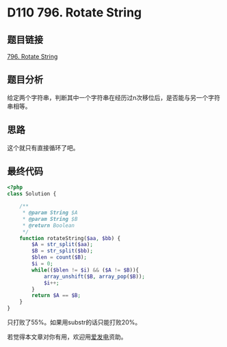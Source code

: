 # D110 796. Rotate String

## 题目链接

[796. Rotate String](https://leetcode.com/problems/rotate-string/)

## 题目分析

给定两个字符串，判断其中一个字符串在经历过n次移位后，是否能与另一个字符串相等。

## 思路

这个就只有直接循环了吧。

## 最终代码

```php
<?php
class Solution {

    /**
     * @param String $A
     * @param String $B
     * @return Boolean
     */
    function rotateString($aa, $bb) {
        $A = str_split($aa);
        $B = str_split($bb);
        $blen = count($B);
        $i = 0;
        while(($blen != $i) && ($A != $B)){
            array_unshift($B, array_pop($B));
            $i++;
        }
        return $A == $B;
    }
}
```

只打败了55%。如果用substr的话只能打败20%。

若觉得本文章对你有用，欢迎用[爱发电](https://afdian.net/@skys215)资助。

